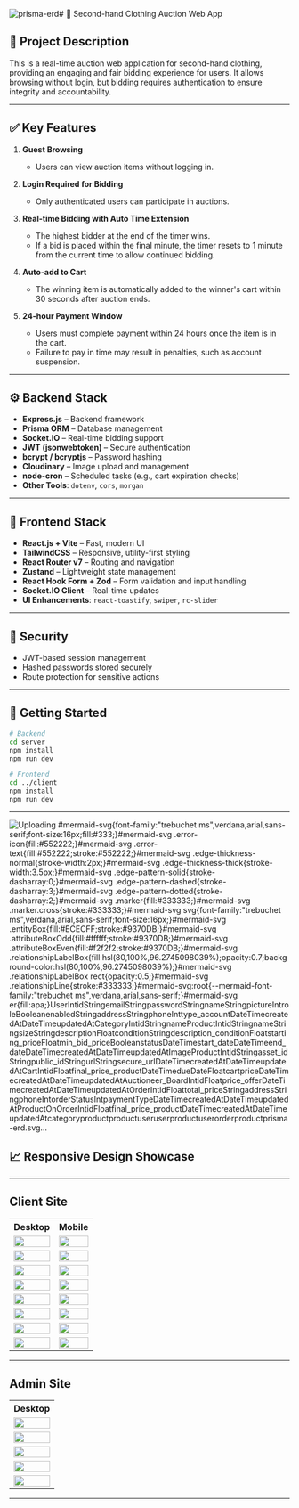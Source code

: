 ![prisma-erd](https://github.com/user-attachments/assets/58a4bb72-3d2a-429a-a22b-c90f7bee7ba6)# 🧥 Second-hand Clothing Auction Web App

## 📌 Project Description

This is a real-time auction web application for second-hand clothing, providing an engaging and fair bidding experience for users. It allows browsing without login, but bidding requires authentication to ensure integrity and accountability.

---

## ✅ Key Features

1. **Guest Browsing**

   * Users can view auction items without logging in.

2. **Login Required for Bidding**

   * Only authenticated users can participate in auctions.

3. **Real-time Bidding with Auto Time Extension**

   * The highest bidder at the end of the timer wins.
   * If a bid is placed within the final minute, the timer resets to 1 minute from the current time to allow continued bidding.

4. **Auto-add to Cart**

   * The winning item is automatically added to the winner's cart within 30 seconds after auction ends.

5. **24-hour Payment Window**

   * Users must complete payment within 24 hours once the item is in the cart.
   * Failure to pay in time may result in penalties, such as account suspension.

---

## ⚙️ Backend Stack

* **Express.js** – Backend framework
* **Prisma ORM** – Database management
* **Socket.IO** – Real-time bidding support
* **JWT (jsonwebtoken)** – Secure authentication
* **bcrypt / bcryptjs** – Password hashing
* **Cloudinary** – Image upload and management
* **node-cron** – Scheduled tasks (e.g., cart expiration checks)
* **Other Tools**: `dotenv`, `cors`, `morgan`

---

## 🎨 Frontend Stack

* **React.js + Vite** – Fast, modern UI
* **TailwindCSS** – Responsive, utility-first styling
* **React Router v7** – Routing and navigation
* **Zustand** – Lightweight state management
* **React Hook Form + Zod** – Form validation and input handling
* **Socket.IO Client** – Real-time updates
* **UI Enhancements**: `react-toastify`, `swiper`, `rc-slider`

---

## 🔐 Security

* JWT-based session management
* Hashed passwords stored securely
* Route protection for sensitive actions

---

## 🧪 Getting Started

```bash
# Backend
cd server
npm install
npm run dev

# Frontend
cd ../client
npm install
npm run dev
```

---

![Uploading <?xml version="1.0" standalone="no"?>
<svg xmlns:xlink="http://www.w3.org/1999/xlink" id="mermaid-svg" width="undefined" xmlns="http://www.w3.org/2000/svg" height="undefined" style="max-width: 1017.0219116210938px;" viewBox="0 0 1017.0219116210938 1028.3999633789062"><style>#mermaid-svg{font-family:"trebuchet ms",verdana,arial,sans-serif;font-size:16px;fill:#333;}#mermaid-svg .error-icon{fill:#552222;}#mermaid-svg .error-text{fill:#552222;stroke:#552222;}#mermaid-svg .edge-thickness-normal{stroke-width:2px;}#mermaid-svg .edge-thickness-thick{stroke-width:3.5px;}#mermaid-svg .edge-pattern-solid{stroke-dasharray:0;}#mermaid-svg .edge-pattern-dashed{stroke-dasharray:3;}#mermaid-svg .edge-pattern-dotted{stroke-dasharray:2;}#mermaid-svg .marker{fill:#333333;}#mermaid-svg .marker.cross{stroke:#333333;}#mermaid-svg svg{font-family:"trebuchet ms",verdana,arial,sans-serif;font-size:16px;}#mermaid-svg .entityBox{fill:#ECECFF;stroke:#9370DB;}#mermaid-svg .attributeBoxOdd{fill:#ffffff;stroke:#9370DB;}#mermaid-svg .attributeBoxEven{fill:#f2f2f2;stroke:#9370DB;}#mermaid-svg .relationshipLabelBox{fill:hsl(80,100%,96.2745098039%);opacity:0.7;background-color:hsl(80,100%,96.2745098039%);}#mermaid-svg .relationshipLabelBox rect{opacity:0.5;}#mermaid-svg .relationshipLine{stroke:#333333;}#mermaid-svg:root{--mermaid-font-family:"trebuchet ms",verdana,arial,sans-serif;}#mermaid-svg er{fill:apa;}</style><g/><defs><marker id="ONLY_ONE_START" refX="0" refY="9" markerWidth="18" markerHeight="18" orient="auto"><path stroke="gray" fill="none" d="M9,0 L9,18 M15,0 L15,18"/></marker></defs><defs><marker id="ONLY_ONE_END" refX="18" refY="9" markerWidth="18" markerHeight="18" orient="auto"><path stroke="gray" fill="none" d="M3,0 L3,18 M9,0 L9,18"/></marker></defs><defs><marker id="ZERO_OR_ONE_START" refX="0" refY="9" markerWidth="30" markerHeight="18" orient="auto"><circle stroke="gray" fill="white" cx="21" cy="9" r="6"/><path stroke="gray" fill="none" d="M9,0 L9,18"/></marker></defs><defs><marker id="ZERO_OR_ONE_END" refX="30" refY="9" markerWidth="30" markerHeight="18" orient="auto"><circle stroke="gray" fill="white" cx="9" cy="9" r="6"/><path stroke="gray" fill="none" d="M21,0 L21,18"/></marker></defs><defs><marker id="ONE_OR_MORE_START" refX="18" refY="18" markerWidth="45" markerHeight="36" orient="auto"><path stroke="gray" fill="none" d="M0,18 Q 18,0 36,18 Q 18,36 0,18 M42,9 L42,27"/></marker></defs><defs><marker id="ONE_OR_MORE_END" refX="27" refY="18" markerWidth="45" markerHeight="36" orient="auto"><path stroke="gray" fill="none" d="M3,9 L3,27 M9,18 Q27,0 45,18 Q27,36 9,18"/></marker></defs><defs><marker id="ZERO_OR_MORE_START" refX="18" refY="18" markerWidth="57" markerHeight="36" orient="auto"><circle stroke="gray" fill="white" cx="48" cy="18" r="6"/><path stroke="gray" fill="none" d="M0,18 Q18,0 36,18 Q18,36 0,18"/></marker></defs><defs><marker id="ZERO_OR_MORE_END" refX="39" refY="18" markerWidth="57" markerHeight="36" orient="auto"><circle stroke="gray" fill="white" cx="9" cy="18" r="6"/><path stroke="gray" fill="none" d="M21,18 Q39,0 57,18 Q39,36 21,18"/></marker></defs><path class="er relationshipLine" d="M657.7179718017578,840.8000106811523L657.7179718017578,849.1333440144857C657.7179718017578,857.466677347819,657.7179718017578,874.1333440144857,657.7179718017578,890.8000106811523C657.7179718017578,907.466677347819,657.7179718017578,924.1333440144857,657.7179718017578,932.466677347819L657.7179718017578,940.8000106811523" stroke="gray" fill="none" marker-end="url(#ONLY_ONE_END)" marker-start="url(#ZERO_OR_MORE_START)"/><path class="er relationshipLine" d="M940.9721221923828,420.2000045776367L940.9721221923828,430.3666712443034C940.9721221923828,440.53333791097003,940.9721221923828,460.8666712443034,907.3246943155924,495.3612897603864C873.6772664388021,529.8559082764694,806.3824106852213,578.5118119753022,772.734982808431,602.8397638247185L739.0875549316406,627.1677156741349" stroke="gray" fill="none" marker-end="url(#ONLY_ONE_END)" marker-start="url(#ZERO_OR_MORE_START)"/><path class="er relationshipLine" d="M707.7179718017578,409.2000045776367L707.7179718017578,421.2000045776367C707.7179718017578,433.2000045776367,707.7179718017578,457.2000045776367,705.683466623741,477.53333791097003C703.6489614457241,497.8666712443034,699.5799510896904,514.5333379109701,697.5454459116736,522.8666712443033L695.5109407336568,531.2000045776367" stroke="gray" fill="none" marker-end="url(#ONLY_ONE_END)" marker-start="url(#ZERO_OR_MORE_START)"/><path class="er relationshipLine" d="M630.5136260986328,369.95070559900256L593.3810170491537,388.49225542877485C556.2484079996744,407.03380525854726,481.9831899007161,444.11690491809196,438.7042592366536,475.2461216021018C395.4253285725911,506.3753382861117,383.1326853434245,531.5506719945868,376.9863637288411,544.1383388488242L370.8400421142578,556.7260057030618" stroke="gray" fill="none" marker-end="url(#ONLY_ONE_END)" marker-start="url(#ZERO_OR_MORE_START)"/><path class="er relationshipLine" d="M307.7179718017578,387.20000076293945L307.7179718017578,402.866668065389C307.7179718017578,418.53333536783856,307.7179718017578,449.8666699727376,307.7179718017578,475.7000039418538C307.7179718017578,501.53333791097003,307.7179718017578,521.8666712443033,307.7179718017578,532.0333379109701L307.7179718017578,542.2000045776367" stroke="gray" fill="none" marker-end="url(#ONLY_ONE_END)" marker-start="url(#ZERO_OR_MORE_START)"/><path class="er relationshipLine" d="M370.9617233276367,362.9797154311498L410.42109807332355,382.6830969555643C449.88047281901044,402.38647847997873,528.7992223103842,441.79324152880776,570.2931022340878,469.8299563865556C611.7869821577915,497.8666712443034,615.8559925138252,514.5333379109701,617.890497691842,522.8666712443033L619.9250028698589,531.2000045776367" stroke="gray" fill="none" marker-end="url(#ONLY_ONE_END)" marker-start="url(#ZERO_OR_MORE_START)"/><path class="er relationshipLine" d="M82.23711013793945,431.2000045776367L82.23711013793945,439.53333791097003C82.23711013793945,447.8666712443034,82.23711013793945,464.53333791097003,109.29690869649251,497.4445746037213C136.35670725504556,530.3558112964726,190.4763043721517,579.5116180153085,217.53610293070474,604.0895213747265L244.5959014892578,628.6674247341444" stroke="gray" fill="none" marker-end="url(#ONLY_ONE_END)" marker-start="url(#ZERO_OR_MORE_START)"/><path class="er relationshipLine" d="M217.77319526672363,114.19523837682834L195.1838477452596,125.42936505971046C172.59450022379556,136.66349174259258,127.41580518086751,159.13174510835685,104.82645765940349,178.69920512457233C82.23711013793945,198.26666514078775,82.23711013793945,214.93333180745444,82.23711013793945,223.26666514078775L82.23711013793945,231.5999984741211" stroke="gray" fill="none" marker-end="url(#ONLY_ONE_END)" marker-start="url(#ZERO_OR_MORE_START)"/><path class="er relationshipLine" d="M372.18188667297363,114.19523837682834L394.7712341944377,125.42936505971046C417.3605817159017,136.66349174259258,462.53927675882977,159.13174510835685,485.12862428029376,195.33253896653196C507.7179718017578,231.53333282470703,507.7179718017578,281.46666717529297,507.7179718017578,331.4000015258789C507.7179718017578,381.33333587646484,507.7179718017578,431.2666702270508,519.156374613444,471.85057027394754C530.5947774251302,512.4344703208443,553.4715830485026,543.6689360640519,564.9099858601888,559.2861689356556L576.348388671875,574.9034018072595" stroke="gray" fill="none" marker-end="url(#ONLY_ONE_END)" marker-start="url(#ZERO_OR_MORE_START)"/><g id="User" transform="translate(244.5959014892578,542.2000045776367 )"><rect class="er entityBox" fill="honeydew" fill-opacity="100%" stroke="gray" x="0" y="0" width="126.244140625" height="287.6000003814697"/><text class="er entityLabel" id="entity-User" x="0" y="0" dominant-baseline="middle" text-anchor="middle" style="font-family: &quot;trebuchet ms&quot;, verdana, arial, sans-serif;; font-size: 12px" transform="translate(63.1220703125,11.800000190734863)">User</text><rect class="er attributeBoxOdd" fill="honeydew" fill-opacity="100%" stroke="gray" x="0" y="23.600000381469727" width="53.69560623168945" height="22"/><text class="er entityLabel" id="entity-User-attr-1-type" x="0" y="0" dominant-baseline="middle" text-anchor="left" style="font-family: &quot;trebuchet ms&quot;, verdana, arial, sans-serif;; font-size: 10.2px" transform="translate(5,34.60000038146973)">Int</text><rect class="er attributeBoxOdd" fill="honeydew" fill-opacity="100%" stroke="gray" x="053.69560623168945" y="23.600000381469727" width="72.54853439331055" height="22"/><text class="er entityLabel" id="entity-User-attr-1-name" x="0" y="0" dominant-baseline="middle" text-anchor="left" style="font-family: &quot;trebuchet ms&quot;, verdana, arial, sans-serif;; font-size: 10.2px" transform="translate(58.69560623168945,34.60000038146973)">id</text><rect class="er attributeBoxEven" fill="honeydew" fill-opacity="100%" stroke="gray" x="0" y="45.60000038146973" width="53.69560623168945" height="22"/><text class="er entityLabel" id="entity-User-attr-2-type" x="0" y="0" dominant-baseline="middle" text-anchor="left" style="font-family: &quot;trebuchet ms&quot;, verdana, arial, sans-serif;; font-size: 10.2px" transform="translate(5,56.60000038146973)">String</text><rect class="er attributeBoxEven" fill="honeydew" fill-opacity="100%" stroke="gray" x="053.69560623168945" y="45.60000038146973" width="72.54853439331055" height="22"/><text class="er entityLabel" id="entity-User-attr-2-name" x="0" y="0" dominant-baseline="middle" text-anchor="left" style="font-family: &quot;trebuchet ms&quot;, verdana, arial, sans-serif;; font-size: 10.2px" transform="translate(58.69560623168945,56.60000038146973)">email</text><rect class="er attributeBoxOdd" fill="honeydew" fill-opacity="100%" stroke="gray" x="0" y="67.60000038146973" width="53.69560623168945" height="22"/><text class="er entityLabel" id="entity-User-attr-3-type" x="0" y="0" dominant-baseline="middle" text-anchor="left" style="font-family: &quot;trebuchet ms&quot;, verdana, arial, sans-serif;; font-size: 10.2px" transform="translate(5,78.60000038146973)">String</text><rect class="er attributeBoxOdd" fill="honeydew" fill-opacity="100%" stroke="gray" x="053.69560623168945" y="67.60000038146973" width="72.54853439331055" height="22"/><text class="er entityLabel" id="entity-User-attr-3-name" x="0" y="0" dominant-baseline="middle" text-anchor="left" style="font-family: &quot;trebuchet ms&quot;, verdana, arial, sans-serif;; font-size: 10.2px" transform="translate(58.69560623168945,78.60000038146973)">password</text><rect class="er attributeBoxEven" fill="honeydew" fill-opacity="100%" stroke="gray" x="0" y="89.60000038146973" width="53.69560623168945" height="22"/><text class="er entityLabel" id="entity-User-attr-4-type" x="0" y="0" dominant-baseline="middle" text-anchor="left" style="font-family: &quot;trebuchet ms&quot;, verdana, arial, sans-serif;; font-size: 10.2px" transform="translate(5,100.60000038146973)">String</text><rect class="er attributeBoxEven" fill="honeydew" fill-opacity="100%" stroke="gray" x="053.69560623168945" y="89.60000038146973" width="72.54853439331055" height="22"/><text class="er entityLabel" id="entity-User-attr-4-name" x="0" y="0" dominant-baseline="middle" text-anchor="left" style="font-family: &quot;trebuchet ms&quot;, verdana, arial, sans-serif;; font-size: 10.2px" transform="translate(58.69560623168945,100.60000038146973)">name</text><rect class="er attributeBoxOdd" fill="honeydew" fill-opacity="100%" stroke="gray" x="0" y="111.60000038146973" width="53.69560623168945" height="22"/><text class="er entityLabel" id="entity-User-attr-5-type" x="0" y="0" dominant-baseline="middle" text-anchor="left" style="font-family: &quot;trebuchet ms&quot;, verdana, arial, sans-serif;; font-size: 10.2px" transform="translate(5,122.60000038146973)">String</text><rect class="er attributeBoxOdd" fill="honeydew" fill-opacity="100%" stroke="gray" x="053.69560623168945" y="111.60000038146973" width="72.54853439331055" height="22"/><text class="er entityLabel" id="entity-User-attr-5-name" x="0" y="0" dominant-baseline="middle" text-anchor="left" style="font-family: &quot;trebuchet ms&quot;, verdana, arial, sans-serif;; font-size: 10.2px" transform="translate(58.69560623168945,122.60000038146973)">picture</text><rect class="er attributeBoxEven" fill="honeydew" fill-opacity="100%" stroke="gray" x="0" y="133.60000038146973" width="53.69560623168945" height="22"/><text class="er entityLabel" id="entity-User-attr-6-type" x="0" y="0" dominant-baseline="middle" text-anchor="left" style="font-family: &quot;trebuchet ms&quot;, verdana, arial, sans-serif;; font-size: 10.2px" transform="translate(5,144.60000038146973)">Int</text><rect class="er attributeBoxEven" fill="honeydew" fill-opacity="100%" stroke="gray" x="053.69560623168945" y="133.60000038146973" width="72.54853439331055" height="22"/><text class="er entityLabel" id="entity-User-attr-6-name" x="0" y="0" dominant-baseline="middle" text-anchor="left" style="font-family: &quot;trebuchet ms&quot;, verdana, arial, sans-serif;; font-size: 10.2px" transform="translate(58.69560623168945,144.60000038146973)">role</text><rect class="er attributeBoxOdd" fill="honeydew" fill-opacity="100%" stroke="gray" x="0" y="155.60000038146973" width="53.69560623168945" height="22"/><text class="er entityLabel" id="entity-User-attr-7-type" x="0" y="0" dominant-baseline="middle" text-anchor="left" style="font-family: &quot;trebuchet ms&quot;, verdana, arial, sans-serif;; font-size: 10.2px" transform="translate(5,166.60000038146973)">Boolean</text><rect class="er attributeBoxOdd" fill="honeydew" fill-opacity="100%" stroke="gray" x="053.69560623168945" y="155.60000038146973" width="72.54853439331055" height="22"/><text class="er entityLabel" id="entity-User-attr-7-name" x="0" y="0" dominant-baseline="middle" text-anchor="left" style="font-family: &quot;trebuchet ms&quot;, verdana, arial, sans-serif;; font-size: 10.2px" transform="translate(58.69560623168945,166.60000038146973)">enabled</text><rect class="er attributeBoxEven" fill="honeydew" fill-opacity="100%" stroke="gray" x="0" y="177.60000038146973" width="53.69560623168945" height="22"/><text class="er entityLabel" id="entity-User-attr-8-type" x="0" y="0" dominant-baseline="middle" text-anchor="left" style="font-family: &quot;trebuchet ms&quot;, verdana, arial, sans-serif;; font-size: 10.2px" transform="translate(5,188.60000038146973)">String</text><rect class="er attributeBoxEven" fill="honeydew" fill-opacity="100%" stroke="gray" x="053.69560623168945" y="177.60000038146973" width="72.54853439331055" height="22"/><text class="er entityLabel" id="entity-User-attr-8-name" x="0" y="0" dominant-baseline="middle" text-anchor="left" style="font-family: &quot;trebuchet ms&quot;, verdana, arial, sans-serif;; font-size: 10.2px" transform="translate(58.69560623168945,188.60000038146973)">address</text><rect class="er attributeBoxOdd" fill="honeydew" fill-opacity="100%" stroke="gray" x="0" y="199.60000038146973" width="53.69560623168945" height="22"/><text class="er entityLabel" id="entity-User-attr-9-type" x="0" y="0" dominant-baseline="middle" text-anchor="left" style="font-family: &quot;trebuchet ms&quot;, verdana, arial, sans-serif;; font-size: 10.2px" transform="translate(5,210.60000038146973)">String</text><rect class="er attributeBoxOdd" fill="honeydew" fill-opacity="100%" stroke="gray" x="053.69560623168945" y="199.60000038146973" width="72.54853439331055" height="22"/><text class="er entityLabel" id="entity-User-attr-9-name" x="0" y="0" dominant-baseline="middle" text-anchor="left" style="font-family: &quot;trebuchet ms&quot;, verdana, arial, sans-serif;; font-size: 10.2px" transform="translate(58.69560623168945,210.60000038146973)">phone</text><rect class="er attributeBoxEven" fill="honeydew" fill-opacity="100%" stroke="gray" x="0" y="221.60000038146973" width="53.69560623168945" height="22"/><text class="er entityLabel" id="entity-User-attr-10-type" x="0" y="0" dominant-baseline="middle" text-anchor="left" style="font-family: &quot;trebuchet ms&quot;, verdana, arial, sans-serif;; font-size: 10.2px" transform="translate(5,232.60000038146973)">Int</text><rect class="er attributeBoxEven" fill="honeydew" fill-opacity="100%" stroke="gray" x="053.69560623168945" y="221.60000038146973" width="72.54853439331055" height="22"/><text class="er entityLabel" id="entity-User-attr-10-name" x="0" y="0" dominant-baseline="middle" text-anchor="left" style="font-family: &quot;trebuchet ms&quot;, verdana, arial, sans-serif;; font-size: 10.2px" transform="translate(58.69560623168945,232.60000038146973)">type_account</text><rect class="er attributeBoxOdd" fill="honeydew" fill-opacity="100%" stroke="gray" x="0" y="243.60000038146973" width="53.69560623168945" height="22"/><text class="er entityLabel" id="entity-User-attr-11-type" x="0" y="0" dominant-baseline="middle" text-anchor="left" style="font-family: &quot;trebuchet ms&quot;, verdana, arial, sans-serif;; font-size: 10.2px" transform="translate(5,254.60000038146973)">DateTime</text><rect class="er attributeBoxOdd" fill="honeydew" fill-opacity="100%" stroke="gray" x="053.69560623168945" y="243.60000038146973" width="72.54853439331055" height="22"/><text class="er entityLabel" id="entity-User-attr-11-name" x="0" y="0" dominant-baseline="middle" text-anchor="left" style="font-family: &quot;trebuchet ms&quot;, verdana, arial, sans-serif;; font-size: 10.2px" transform="translate(58.69560623168945,254.60000038146973)">createdAt</text><rect class="er attributeBoxEven" fill="honeydew" fill-opacity="100%" stroke="gray" x="0" y="265.6000003814697" width="53.69560623168945" height="22"/><text class="er entityLabel" id="entity-User-attr-12-type" x="0" y="0" dominant-baseline="middle" text-anchor="left" style="font-family: &quot;trebuchet ms&quot;, verdana, arial, sans-serif;; font-size: 10.2px" transform="translate(5,276.6000003814697)">DateTime</text><rect class="er attributeBoxEven" fill="honeydew" fill-opacity="100%" stroke="gray" x="053.69560623168945" y="265.6000003814697" width="72.54853439331055" height="22"/><text class="er entityLabel" id="entity-User-attr-12-name" x="0" y="0" dominant-baseline="middle" text-anchor="left" style="font-family: &quot;trebuchet ms&quot;, verdana, arial, sans-serif;; font-size: 10.2px" transform="translate(58.69560623168945,276.6000003814697)">updatedAt</text></g><g id="Category" transform="translate(607.7179718017578,940.8000106811523 )"><rect class="er entityBox" fill="honeydew" fill-opacity="100%" stroke="gray" x="0" y="0" width="100" height="67.60000038146973"/><text class="er entityLabel" id="entity-Category" x="0" y="0" dominant-baseline="middle" text-anchor="middle" style="font-family: &quot;trebuchet ms&quot;, verdana, arial, sans-serif;; font-size: 12px" transform="translate(50,11.800000190734863)">Category</text><rect class="er attributeBoxOdd" fill="honeydew" fill-opacity="100%" stroke="gray" x="0" y="23.600000381469727" width="50.99858379364014" height="22"/><text class="er entityLabel" id="entity-Category-attr-1-type" x="0" y="0" dominant-baseline="middle" text-anchor="left" style="font-family: &quot;trebuchet ms&quot;, verdana, arial, sans-serif;; font-size: 10.2px" transform="translate(5,34.60000038146973)">Int</text><rect class="er attributeBoxOdd" fill="honeydew" fill-opacity="100%" stroke="gray" x="050.99858379364014" y="23.600000381469727" width="49.00141620635986" height="22"/><text class="er entityLabel" id="entity-Category-attr-1-name" x="0" y="0" dominant-baseline="middle" text-anchor="left" style="font-family: &quot;trebuchet ms&quot;, verdana, arial, sans-serif;; font-size: 10.2px" transform="translate(55.99858379364014,34.60000038146973)">id</text><rect class="er attributeBoxEven" fill="honeydew" fill-opacity="100%" stroke="gray" x="0" y="45.60000038146973" width="50.99858379364014" height="22"/><text class="er entityLabel" id="entity-Category-attr-2-type" x="0" y="0" dominant-baseline="middle" text-anchor="left" style="font-family: &quot;trebuchet ms&quot;, verdana, arial, sans-serif;; font-size: 10.2px" transform="translate(5,56.60000038146973)">String</text><rect class="er attributeBoxEven" fill="honeydew" fill-opacity="100%" stroke="gray" x="050.99858379364014" y="45.60000038146973" width="49.00141620635986" height="22"/><text class="er entityLabel" id="entity-Category-attr-2-name" x="0" y="0" dominant-baseline="middle" text-anchor="left" style="font-family: &quot;trebuchet ms&quot;, verdana, arial, sans-serif;; font-size: 10.2px" transform="translate(55.99858379364014,56.60000038146973)">name</text></g><g id="Product" transform="translate(576.348388671875,531.2000045776367 )"><rect class="er entityBox" fill="honeydew" fill-opacity="100%" stroke="gray" x="0" y="0" width="162.73916244506836" height="309.6000003814697"/><text class="er entityLabel" id="entity-Product" x="0" y="0" dominant-baseline="middle" text-anchor="middle" style="font-family: &quot;trebuchet ms&quot;, verdana, arial, sans-serif;; font-size: 12px" transform="translate(81.36958122253418,11.800000190734863)">Product</text><rect class="er attributeBoxOdd" fill="honeydew" fill-opacity="100%" stroke="gray" x="0" y="23.600000381469727" width="53.69560623168945" height="22"/><text class="er entityLabel" id="entity-Product-attr-1-type" x="0" y="0" dominant-baseline="middle" text-anchor="left" style="font-family: &quot;trebuchet ms&quot;, verdana, arial, sans-serif;; font-size: 10.2px" transform="translate(5,34.60000038146973)">Int</text><rect class="er attributeBoxOdd" fill="honeydew" fill-opacity="100%" stroke="gray" x="053.69560623168945" y="23.600000381469727" width="109.0435562133789" height="22"/><text class="er entityLabel" id="entity-Product-attr-1-name" x="0" y="0" dominant-baseline="middle" text-anchor="left" style="font-family: &quot;trebuchet ms&quot;, verdana, arial, sans-serif;; font-size: 10.2px" transform="translate(58.69560623168945,34.60000038146973)">id</text><rect class="er attributeBoxEven" fill="honeydew" fill-opacity="100%" stroke="gray" x="0" y="45.60000038146973" width="53.69560623168945" height="22"/><text class="er entityLabel" id="entity-Product-attr-2-type" x="0" y="0" dominant-baseline="middle" text-anchor="left" style="font-family: &quot;trebuchet ms&quot;, verdana, arial, sans-serif;; font-size: 10.2px" transform="translate(5,56.60000038146973)">String</text><rect class="er attributeBoxEven" fill="honeydew" fill-opacity="100%" stroke="gray" x="053.69560623168945" y="45.60000038146973" width="109.0435562133789" height="22"/><text class="er entityLabel" id="entity-Product-attr-2-name" x="0" y="0" dominant-baseline="middle" text-anchor="left" style="font-family: &quot;trebuchet ms&quot;, verdana, arial, sans-serif;; font-size: 10.2px" transform="translate(58.69560623168945,56.60000038146973)">name</text><rect class="er attributeBoxOdd" fill="honeydew" fill-opacity="100%" stroke="gray" x="0" y="67.60000038146973" width="53.69560623168945" height="22"/><text class="er entityLabel" id="entity-Product-attr-3-type" x="0" y="0" dominant-baseline="middle" text-anchor="left" style="font-family: &quot;trebuchet ms&quot;, verdana, arial, sans-serif;; font-size: 10.2px" transform="translate(5,78.60000038146973)">String</text><rect class="er attributeBoxOdd" fill="honeydew" fill-opacity="100%" stroke="gray" x="053.69560623168945" y="67.60000038146973" width="109.0435562133789" height="22"/><text class="er entityLabel" id="entity-Product-attr-3-name" x="0" y="0" dominant-baseline="middle" text-anchor="left" style="font-family: &quot;trebuchet ms&quot;, verdana, arial, sans-serif;; font-size: 10.2px" transform="translate(58.69560623168945,78.60000038146973)">size</text><rect class="er attributeBoxEven" fill="honeydew" fill-opacity="100%" stroke="gray" x="0" y="89.60000038146973" width="53.69560623168945" height="22"/><text class="er entityLabel" id="entity-Product-attr-4-type" x="0" y="0" dominant-baseline="middle" text-anchor="left" style="font-family: &quot;trebuchet ms&quot;, verdana, arial, sans-serif;; font-size: 10.2px" transform="translate(5,100.60000038146973)">String</text><rect class="er attributeBoxEven" fill="honeydew" fill-opacity="100%" stroke="gray" x="053.69560623168945" y="89.60000038146973" width="109.0435562133789" height="22"/><text class="er entityLabel" id="entity-Product-attr-4-name" x="0" y="0" dominant-baseline="middle" text-anchor="left" style="font-family: &quot;trebuchet ms&quot;, verdana, arial, sans-serif;; font-size: 10.2px" transform="translate(58.69560623168945,100.60000038146973)">description</text><rect class="er attributeBoxOdd" fill="honeydew" fill-opacity="100%" stroke="gray" x="0" y="111.60000038146973" width="53.69560623168945" height="22"/><text class="er entityLabel" id="entity-Product-attr-5-type" x="0" y="0" dominant-baseline="middle" text-anchor="left" style="font-family: &quot;trebuchet ms&quot;, verdana, arial, sans-serif;; font-size: 10.2px" transform="translate(5,122.60000038146973)">Float</text><rect class="er attributeBoxOdd" fill="honeydew" fill-opacity="100%" stroke="gray" x="053.69560623168945" y="111.60000038146973" width="109.0435562133789" height="22"/><text class="er entityLabel" id="entity-Product-attr-5-name" x="0" y="0" dominant-baseline="middle" text-anchor="left" style="font-family: &quot;trebuchet ms&quot;, verdana, arial, sans-serif;; font-size: 10.2px" transform="translate(58.69560623168945,122.60000038146973)">condition</text><rect class="er attributeBoxEven" fill="honeydew" fill-opacity="100%" stroke="gray" x="0" y="133.60000038146973" width="53.69560623168945" height="22"/><text class="er entityLabel" id="entity-Product-attr-6-type" x="0" y="0" dominant-baseline="middle" text-anchor="left" style="font-family: &quot;trebuchet ms&quot;, verdana, arial, sans-serif;; font-size: 10.2px" transform="translate(5,144.60000038146973)">String</text><rect class="er attributeBoxEven" fill="honeydew" fill-opacity="100%" stroke="gray" x="053.69560623168945" y="133.60000038146973" width="109.0435562133789" height="22"/><text class="er entityLabel" id="entity-Product-attr-6-name" x="0" y="0" dominant-baseline="middle" text-anchor="left" style="font-family: &quot;trebuchet ms&quot;, verdana, arial, sans-serif;; font-size: 10.2px" transform="translate(58.69560623168945,144.60000038146973)">description_condition</text><rect class="er attributeBoxOdd" fill="honeydew" fill-opacity="100%" stroke="gray" x="0" y="155.60000038146973" width="53.69560623168945" height="22"/><text class="er entityLabel" id="entity-Product-attr-7-type" x="0" y="0" dominant-baseline="middle" text-anchor="left" style="font-family: &quot;trebuchet ms&quot;, verdana, arial, sans-serif;; font-size: 10.2px" transform="translate(5,166.60000038146973)">Float</text><rect class="er attributeBoxOdd" fill="honeydew" fill-opacity="100%" stroke="gray" x="053.69560623168945" y="155.60000038146973" width="109.0435562133789" height="22"/><text class="er entityLabel" id="entity-Product-attr-7-name" x="0" y="0" dominant-baseline="middle" text-anchor="left" style="font-family: &quot;trebuchet ms&quot;, verdana, arial, sans-serif;; font-size: 10.2px" transform="translate(58.69560623168945,166.60000038146973)">starting_price</text><rect class="er attributeBoxEven" fill="honeydew" fill-opacity="100%" stroke="gray" x="0" y="177.60000038146973" width="53.69560623168945" height="22"/><text class="er entityLabel" id="entity-Product-attr-8-type" x="0" y="0" dominant-baseline="middle" text-anchor="left" style="font-family: &quot;trebuchet ms&quot;, verdana, arial, sans-serif;; font-size: 10.2px" transform="translate(5,188.60000038146973)">Float</text><rect class="er attributeBoxEven" fill="honeydew" fill-opacity="100%" stroke="gray" x="053.69560623168945" y="177.60000038146973" width="109.0435562133789" height="22"/><text class="er entityLabel" id="entity-Product-attr-8-name" x="0" y="0" dominant-baseline="middle" text-anchor="left" style="font-family: &quot;trebuchet ms&quot;, verdana, arial, sans-serif;; font-size: 10.2px" transform="translate(58.69560623168945,188.60000038146973)">min_bid_price</text><rect class="er attributeBoxOdd" fill="honeydew" fill-opacity="100%" stroke="gray" x="0" y="199.60000038146973" width="53.69560623168945" height="22"/><text class="er entityLabel" id="entity-Product-attr-9-type" x="0" y="0" dominant-baseline="middle" text-anchor="left" style="font-family: &quot;trebuchet ms&quot;, verdana, arial, sans-serif;; font-size: 10.2px" transform="translate(5,210.60000038146973)">Boolean</text><rect class="er attributeBoxOdd" fill="honeydew" fill-opacity="100%" stroke="gray" x="053.69560623168945" y="199.60000038146973" width="109.0435562133789" height="22"/><text class="er entityLabel" id="entity-Product-attr-9-name" x="0" y="0" dominant-baseline="middle" text-anchor="left" style="font-family: &quot;trebuchet ms&quot;, verdana, arial, sans-serif;; font-size: 10.2px" transform="translate(58.69560623168945,210.60000038146973)">status</text><rect class="er attributeBoxEven" fill="honeydew" fill-opacity="100%" stroke="gray" x="0" y="221.60000038146973" width="53.69560623168945" height="22"/><text class="er entityLabel" id="entity-Product-attr-10-type" x="0" y="0" dominant-baseline="middle" text-anchor="left" style="font-family: &quot;trebuchet ms&quot;, verdana, arial, sans-serif;; font-size: 10.2px" transform="translate(5,232.60000038146973)">DateTime</text><rect class="er attributeBoxEven" fill="honeydew" fill-opacity="100%" stroke="gray" x="053.69560623168945" y="221.60000038146973" width="109.0435562133789" height="22"/><text class="er entityLabel" id="entity-Product-attr-10-name" x="0" y="0" dominant-baseline="middle" text-anchor="left" style="font-family: &quot;trebuchet ms&quot;, verdana, arial, sans-serif;; font-size: 10.2px" transform="translate(58.69560623168945,232.60000038146973)">start_date</text><rect class="er attributeBoxOdd" fill="honeydew" fill-opacity="100%" stroke="gray" x="0" y="243.60000038146973" width="53.69560623168945" height="22"/><text class="er entityLabel" id="entity-Product-attr-11-type" x="0" y="0" dominant-baseline="middle" text-anchor="left" style="font-family: &quot;trebuchet ms&quot;, verdana, arial, sans-serif;; font-size: 10.2px" transform="translate(5,254.60000038146973)">DateTime</text><rect class="er attributeBoxOdd" fill="honeydew" fill-opacity="100%" stroke="gray" x="053.69560623168945" y="243.60000038146973" width="109.0435562133789" height="22"/><text class="er entityLabel" id="entity-Product-attr-11-name" x="0" y="0" dominant-baseline="middle" text-anchor="left" style="font-family: &quot;trebuchet ms&quot;, verdana, arial, sans-serif;; font-size: 10.2px" transform="translate(58.69560623168945,254.60000038146973)">end_date</text><rect class="er attributeBoxEven" fill="honeydew" fill-opacity="100%" stroke="gray" x="0" y="265.6000003814697" width="53.69560623168945" height="22"/><text class="er entityLabel" id="entity-Product-attr-12-type" x="0" y="0" dominant-baseline="middle" text-anchor="left" style="font-family: &quot;trebuchet ms&quot;, verdana, arial, sans-serif;; font-size: 10.2px" transform="translate(5,276.6000003814697)">DateTime</text><rect class="er attributeBoxEven" fill="honeydew" fill-opacity="100%" stroke="gray" x="053.69560623168945" y="265.6000003814697" width="109.0435562133789" height="22"/><text class="er entityLabel" id="entity-Product-attr-12-name" x="0" y="0" dominant-baseline="middle" text-anchor="left" style="font-family: &quot;trebuchet ms&quot;, verdana, arial, sans-serif;; font-size: 10.2px" transform="translate(58.69560623168945,276.6000003814697)">createdAt</text><rect class="er attributeBoxOdd" fill="honeydew" fill-opacity="100%" stroke="gray" x="0" y="287.6000003814697" width="53.69560623168945" height="22"/><text class="er entityLabel" id="entity-Product-attr-13-type" x="0" y="0" dominant-baseline="middle" text-anchor="left" style="font-family: &quot;trebuchet ms&quot;, verdana, arial, sans-serif;; font-size: 10.2px" transform="translate(5,298.6000003814697)">DateTime</text><rect class="er attributeBoxOdd" fill="honeydew" fill-opacity="100%" stroke="gray" x="053.69560623168945" y="287.6000003814697" width="109.0435562133789" height="22"/><text class="er entityLabel" id="entity-Product-attr-13-name" x="0" y="0" dominant-baseline="middle" text-anchor="left" style="font-family: &quot;trebuchet ms&quot;, verdana, arial, sans-serif;; font-size: 10.2px" transform="translate(58.69560623168945,298.6000003814697)">updatedAt</text></g><g id="ImageProduct" transform="translate(884.9223175048828,242.5999984741211 )"><rect class="er entityBox" fill="honeydew" fill-opacity="100%" stroke="gray" x="0" y="0" width="112.099609375" height="177.60000038146973"/><text class="er entityLabel" id="entity-ImageProduct" x="0" y="0" dominant-baseline="middle" text-anchor="middle" style="font-family: &quot;trebuchet ms&quot;, verdana, arial, sans-serif;; font-size: 12px" transform="translate(56.0498046875,11.800000190734863)">ImageProduct</text><rect class="er attributeBoxOdd" fill="honeydew" fill-opacity="100%" stroke="gray" x="0" y="23.600000381469727" width="53.69560623168945" height="22"/><text class="er entityLabel" id="entity-ImageProduct-attr-1-type" x="0" y="0" dominant-baseline="middle" text-anchor="left" style="font-family: &quot;trebuchet ms&quot;, verdana, arial, sans-serif;; font-size: 10.2px" transform="translate(5,34.60000038146973)">Int</text><rect class="er attributeBoxOdd" fill="honeydew" fill-opacity="100%" stroke="gray" x="053.69560623168945" y="23.600000381469727" width="58.40400314331055" height="22"/><text class="er entityLabel" id="entity-ImageProduct-attr-1-name" x="0" y="0" dominant-baseline="middle" text-anchor="left" style="font-family: &quot;trebuchet ms&quot;, verdana, arial, sans-serif;; font-size: 10.2px" transform="translate(58.69560623168945,34.60000038146973)">id</text><rect class="er attributeBoxEven" fill="honeydew" fill-opacity="100%" stroke="gray" x="0" y="45.60000038146973" width="53.69560623168945" height="22"/><text class="er entityLabel" id="entity-ImageProduct-attr-2-type" x="0" y="0" dominant-baseline="middle" text-anchor="left" style="font-family: &quot;trebuchet ms&quot;, verdana, arial, sans-serif;; font-size: 10.2px" transform="translate(5,56.60000038146973)">String</text><rect class="er attributeBoxEven" fill="honeydew" fill-opacity="100%" stroke="gray" x="053.69560623168945" y="45.60000038146973" width="58.40400314331055" height="22"/><text class="er entityLabel" id="entity-ImageProduct-attr-2-name" x="0" y="0" dominant-baseline="middle" text-anchor="left" style="font-family: &quot;trebuchet ms&quot;, verdana, arial, sans-serif;; font-size: 10.2px" transform="translate(58.69560623168945,56.60000038146973)">asset_id</text><rect class="er attributeBoxOdd" fill="honeydew" fill-opacity="100%" stroke="gray" x="0" y="67.60000038146973" width="53.69560623168945" height="22"/><text class="er entityLabel" id="entity-ImageProduct-attr-3-type" x="0" y="0" dominant-baseline="middle" text-anchor="left" style="font-family: &quot;trebuchet ms&quot;, verdana, arial, sans-serif;; font-size: 10.2px" transform="translate(5,78.60000038146973)">String</text><rect class="er attributeBoxOdd" fill="honeydew" fill-opacity="100%" stroke="gray" x="053.69560623168945" y="67.60000038146973" width="58.40400314331055" height="22"/><text class="er entityLabel" id="entity-ImageProduct-attr-3-name" x="0" y="0" dominant-baseline="middle" text-anchor="left" style="font-family: &quot;trebuchet ms&quot;, verdana, arial, sans-serif;; font-size: 10.2px" transform="translate(58.69560623168945,78.60000038146973)">public_id</text><rect class="er attributeBoxEven" fill="honeydew" fill-opacity="100%" stroke="gray" x="0" y="89.60000038146973" width="53.69560623168945" height="22"/><text class="er entityLabel" id="entity-ImageProduct-attr-4-type" x="0" y="0" dominant-baseline="middle" text-anchor="left" style="font-family: &quot;trebuchet ms&quot;, verdana, arial, sans-serif;; font-size: 10.2px" transform="translate(5,100.60000038146973)">String</text><rect class="er attributeBoxEven" fill="honeydew" fill-opacity="100%" stroke="gray" x="053.69560623168945" y="89.60000038146973" width="58.40400314331055" height="22"/><text class="er entityLabel" id="entity-ImageProduct-attr-4-name" x="0" y="0" dominant-baseline="middle" text-anchor="left" style="font-family: &quot;trebuchet ms&quot;, verdana, arial, sans-serif;; font-size: 10.2px" transform="translate(58.69560623168945,100.60000038146973)">url</text><rect class="er attributeBoxOdd" fill="honeydew" fill-opacity="100%" stroke="gray" x="0" y="111.60000038146973" width="53.69560623168945" height="22"/><text class="er entityLabel" id="entity-ImageProduct-attr-5-type" x="0" y="0" dominant-baseline="middle" text-anchor="left" style="font-family: &quot;trebuchet ms&quot;, verdana, arial, sans-serif;; font-size: 10.2px" transform="translate(5,122.60000038146973)">String</text><rect class="er attributeBoxOdd" fill="honeydew" fill-opacity="100%" stroke="gray" x="053.69560623168945" y="111.60000038146973" width="58.40400314331055" height="22"/><text class="er entityLabel" id="entity-ImageProduct-attr-5-name" x="0" y="0" dominant-baseline="middle" text-anchor="left" style="font-family: &quot;trebuchet ms&quot;, verdana, arial, sans-serif;; font-size: 10.2px" transform="translate(58.69560623168945,122.60000038146973)">secure_url</text><rect class="er attributeBoxEven" fill="honeydew" fill-opacity="100%" stroke="gray" x="0" y="133.60000038146973" width="53.69560623168945" height="22"/><text class="er entityLabel" id="entity-ImageProduct-attr-6-type" x="0" y="0" dominant-baseline="middle" text-anchor="left" style="font-family: &quot;trebuchet ms&quot;, verdana, arial, sans-serif;; font-size: 10.2px" transform="translate(5,144.60000038146973)">DateTime</text><rect class="er attributeBoxEven" fill="honeydew" fill-opacity="100%" stroke="gray" x="053.69560623168945" y="133.60000038146973" width="58.40400314331055" height="22"/><text class="er entityLabel" id="entity-ImageProduct-attr-6-name" x="0" y="0" dominant-baseline="middle" text-anchor="left" style="font-family: &quot;trebuchet ms&quot;, verdana, arial, sans-serif;; font-size: 10.2px" transform="translate(58.69560623168945,144.60000038146973)">createdAt</text><rect class="er attributeBoxOdd" fill="honeydew" fill-opacity="100%" stroke="gray" x="0" y="155.60000038146973" width="53.69560623168945" height="22"/><text class="er entityLabel" id="entity-ImageProduct-attr-7-type" x="0" y="0" dominant-baseline="middle" text-anchor="left" style="font-family: &quot;trebuchet ms&quot;, verdana, arial, sans-serif;; font-size: 10.2px" transform="translate(5,166.60000038146973)">DateTime</text><rect class="er attributeBoxOdd" fill="honeydew" fill-opacity="100%" stroke="gray" x="053.69560623168945" y="155.60000038146973" width="58.40400314331055" height="22"/><text class="er entityLabel" id="entity-ImageProduct-attr-7-name" x="0" y="0" dominant-baseline="middle" text-anchor="left" style="font-family: &quot;trebuchet ms&quot;, verdana, arial, sans-serif;; font-size: 10.2px" transform="translate(58.69560623168945,166.60000038146973)">updatedAt</text></g><g id="Cart" transform="translate(630.5136260986328,253.5999984741211 )"><rect class="er entityBox" fill="honeydew" fill-opacity="100%" stroke="gray" x="0" y="0" width="154.40869522094727" height="155.60000038146973"/><text class="er entityLabel" id="entity-Cart" x="0" y="0" dominant-baseline="middle" text-anchor="middle" style="font-family: &quot;trebuchet ms&quot;, verdana, arial, sans-serif;; font-size: 12px" transform="translate(77.20434761047363,11.800000190734863)">Cart</text><rect class="er attributeBoxOdd" fill="honeydew" fill-opacity="100%" stroke="gray" x="0" y="23.600000381469727" width="53.69560623168945" height="22"/><text class="er entityLabel" id="entity-Cart-attr-1-type" x="0" y="0" dominant-baseline="middle" text-anchor="left" style="font-family: &quot;trebuchet ms&quot;, verdana, arial, sans-serif;; font-size: 10.2px" transform="translate(5,34.60000038146973)">Int</text><rect class="er attributeBoxOdd" fill="honeydew" fill-opacity="100%" stroke="gray" x="053.69560623168945" y="23.600000381469727" width="100.71308898925781" height="22"/><text class="er entityLabel" id="entity-Cart-attr-1-name" x="0" y="0" dominant-baseline="middle" text-anchor="left" style="font-family: &quot;trebuchet ms&quot;, verdana, arial, sans-serif;; font-size: 10.2px" transform="translate(58.69560623168945,34.60000038146973)">id</text><rect class="er attributeBoxEven" fill="honeydew" fill-opacity="100%" stroke="gray" x="0" y="45.60000038146973" width="53.69560623168945" height="22"/><text class="er entityLabel" id="entity-Cart-attr-2-type" x="0" y="0" dominant-baseline="middle" text-anchor="left" style="font-family: &quot;trebuchet ms&quot;, verdana, arial, sans-serif;; font-size: 10.2px" transform="translate(5,56.60000038146973)">Float</text><rect class="er attributeBoxEven" fill="honeydew" fill-opacity="100%" stroke="gray" x="053.69560623168945" y="45.60000038146973" width="100.71308898925781" height="22"/><text class="er entityLabel" id="entity-Cart-attr-2-name" x="0" y="0" dominant-baseline="middle" text-anchor="left" style="font-family: &quot;trebuchet ms&quot;, verdana, arial, sans-serif;; font-size: 10.2px" transform="translate(58.69560623168945,56.60000038146973)">final_price_product</text><rect class="er attributeBoxOdd" fill="honeydew" fill-opacity="100%" stroke="gray" x="0" y="67.60000038146973" width="53.69560623168945" height="22"/><text class="er entityLabel" id="entity-Cart-attr-3-type" x="0" y="0" dominant-baseline="middle" text-anchor="left" style="font-family: &quot;trebuchet ms&quot;, verdana, arial, sans-serif;; font-size: 10.2px" transform="translate(5,78.60000038146973)">DateTime</text><rect class="er attributeBoxOdd" fill="honeydew" fill-opacity="100%" stroke="gray" x="053.69560623168945" y="67.60000038146973" width="100.71308898925781" height="22"/><text class="er entityLabel" id="entity-Cart-attr-3-name" x="0" y="0" dominant-baseline="middle" text-anchor="left" style="font-family: &quot;trebuchet ms&quot;, verdana, arial, sans-serif;; font-size: 10.2px" transform="translate(58.69560623168945,78.60000038146973)">dueDate</text><rect class="er attributeBoxEven" fill="honeydew" fill-opacity="100%" stroke="gray" x="0" y="89.60000038146973" width="53.69560623168945" height="22"/><text class="er entityLabel" id="entity-Cart-attr-4-type" x="0" y="0" dominant-baseline="middle" text-anchor="left" style="font-family: &quot;trebuchet ms&quot;, verdana, arial, sans-serif;; font-size: 10.2px" transform="translate(5,100.60000038146973)">Float</text><rect class="er attributeBoxEven" fill="honeydew" fill-opacity="100%" stroke="gray" x="053.69560623168945" y="89.60000038146973" width="100.71308898925781" height="22"/><text class="er entityLabel" id="entity-Cart-attr-4-name" x="0" y="0" dominant-baseline="middle" text-anchor="left" style="font-family: &quot;trebuchet ms&quot;, verdana, arial, sans-serif;; font-size: 10.2px" transform="translate(58.69560623168945,100.60000038146973)">cartprice</text><rect class="er attributeBoxOdd" fill="honeydew" fill-opacity="100%" stroke="gray" x="0" y="111.60000038146973" width="53.69560623168945" height="22"/><text class="er entityLabel" id="entity-Cart-attr-5-type" x="0" y="0" dominant-baseline="middle" text-anchor="left" style="font-family: &quot;trebuchet ms&quot;, verdana, arial, sans-serif;; font-size: 10.2px" transform="translate(5,122.60000038146973)">DateTime</text><rect class="er attributeBoxOdd" fill="honeydew" fill-opacity="100%" stroke="gray" x="053.69560623168945" y="111.60000038146973" width="100.71308898925781" height="22"/><text class="er entityLabel" id="entity-Cart-attr-5-name" x="0" y="0" dominant-baseline="middle" text-anchor="left" style="font-family: &quot;trebuchet ms&quot;, verdana, arial, sans-serif;; font-size: 10.2px" transform="translate(58.69560623168945,122.60000038146973)">createdAt</text><rect class="er attributeBoxEven" fill="honeydew" fill-opacity="100%" stroke="gray" x="0" y="133.60000038146973" width="53.69560623168945" height="22"/><text class="er entityLabel" id="entity-Cart-attr-6-type" x="0" y="0" dominant-baseline="middle" text-anchor="left" style="font-family: &quot;trebuchet ms&quot;, verdana, arial, sans-serif;; font-size: 10.2px" transform="translate(5,144.60000038146973)">DateTime</text><rect class="er attributeBoxEven" fill="honeydew" fill-opacity="100%" stroke="gray" x="053.69560623168945" y="133.60000038146973" width="100.71308898925781" height="22"/><text class="er entityLabel" id="entity-Cart-attr-6-name" x="0" y="0" dominant-baseline="middle" text-anchor="left" style="font-family: &quot;trebuchet ms&quot;, verdana, arial, sans-serif;; font-size: 10.2px" transform="translate(58.69560623168945,144.60000038146973)">updatedAt</text></g><g id="Auctioneer_Board" transform="translate(244.4742202758789,275.60000228881836 )"><rect class="er entityBox" fill="honeydew" fill-opacity="100%" stroke="gray" x="0" y="0" width="126.48750305175781" height="111.60000038146973"/><text class="er entityLabel" id="entity-Auctioneer_Board" x="0" y="0" dominant-baseline="middle" text-anchor="middle" style="font-family: &quot;trebuchet ms&quot;, verdana, arial, sans-serif;; font-size: 12px" transform="translate(63.243751525878906,11.800000190734863)">Auctioneer_Board</text><rect class="er attributeBoxOdd" fill="honeydew" fill-opacity="100%" stroke="gray" x="0" y="23.600000381469727" width="59.143898010253906" height="22"/><text class="er entityLabel" id="entity-Auctioneer_Board-attr-1-type" x="0" y="0" dominant-baseline="middle" text-anchor="left" style="font-family: &quot;trebuchet ms&quot;, verdana, arial, sans-serif;; font-size: 10.2px" transform="translate(5,34.60000038146973)">Int</text><rect class="er attributeBoxOdd" fill="honeydew" fill-opacity="100%" stroke="gray" x="059.143898010253906" y="23.600000381469727" width="67.3436050415039" height="22"/><text class="er entityLabel" id="entity-Auctioneer_Board-attr-1-name" x="0" y="0" dominant-baseline="middle" text-anchor="left" style="font-family: &quot;trebuchet ms&quot;, verdana, arial, sans-serif;; font-size: 10.2px" transform="translate(64.1438980102539,34.60000038146973)">id</text><rect class="er attributeBoxEven" fill="honeydew" fill-opacity="100%" stroke="gray" x="0" y="45.60000038146973" width="59.143898010253906" height="22"/><text class="er entityLabel" id="entity-Auctioneer_Board-attr-2-type" x="0" y="0" dominant-baseline="middle" text-anchor="left" style="font-family: &quot;trebuchet ms&quot;, verdana, arial, sans-serif;; font-size: 10.2px" transform="translate(5,56.60000038146973)">Float</text><rect class="er attributeBoxEven" fill="honeydew" fill-opacity="100%" stroke="gray" x="059.143898010253906" y="45.60000038146973" width="67.3436050415039" height="22"/><text class="er entityLabel" id="entity-Auctioneer_Board-attr-2-name" x="0" y="0" dominant-baseline="middle" text-anchor="left" style="font-family: &quot;trebuchet ms&quot;, verdana, arial, sans-serif;; font-size: 10.2px" transform="translate(64.1438980102539,56.60000038146973)">price_offer</text><rect class="er attributeBoxOdd" fill="honeydew" fill-opacity="100%" stroke="gray" x="0" y="67.60000038146973" width="59.143898010253906" height="22"/><text class="er entityLabel" id="entity-Auctioneer_Board-attr-3-type" x="0" y="0" dominant-baseline="middle" text-anchor="left" style="font-family: &quot;trebuchet ms&quot;, verdana, arial, sans-serif;; font-size: 10.2px" transform="translate(5,78.60000038146973)">DateTime</text><rect class="er attributeBoxOdd" fill="honeydew" fill-opacity="100%" stroke="gray" x="059.143898010253906" y="67.60000038146973" width="67.3436050415039" height="22"/><text class="er entityLabel" id="entity-Auctioneer_Board-attr-3-name" x="0" y="0" dominant-baseline="middle" text-anchor="left" style="font-family: &quot;trebuchet ms&quot;, verdana, arial, sans-serif;; font-size: 10.2px" transform="translate(64.1438980102539,78.60000038146973)">createdAt</text><rect class="er attributeBoxEven" fill="honeydew" fill-opacity="100%" stroke="gray" x="0" y="89.60000038146973" width="59.143898010253906" height="22"/><text class="er entityLabel" id="entity-Auctioneer_Board-attr-4-type" x="0" y="0" dominant-baseline="middle" text-anchor="left" style="font-family: &quot;trebuchet ms&quot;, verdana, arial, sans-serif;; font-size: 10.2px" transform="translate(5,100.60000038146973)">DateTime</text><rect class="er attributeBoxEven" fill="honeydew" fill-opacity="100%" stroke="gray" x="059.143898010253906" y="89.60000038146973" width="67.3436050415039" height="22"/><text class="er entityLabel" id="entity-Auctioneer_Board-attr-4-name" x="0" y="0" dominant-baseline="middle" text-anchor="left" style="font-family: &quot;trebuchet ms&quot;, verdana, arial, sans-serif;; font-size: 10.2px" transform="translate(64.1438980102539,100.60000038146973)">updatedAt</text></g><g id="Order" transform="translate(20,231.5999984741211 )"><rect class="er entityBox" fill="honeydew" fill-opacity="100%" stroke="gray" x="0" y="0" width="124.4742202758789" height="199.60000038146973"/><text class="er entityLabel" id="entity-Order" x="0" y="0" dominant-baseline="middle" text-anchor="middle" style="font-family: &quot;trebuchet ms&quot;, verdana, arial, sans-serif;; font-size: 12px" transform="translate(62.23711013793945,11.800000190734863)">Order</text><rect class="er attributeBoxOdd" fill="honeydew" fill-opacity="100%" stroke="gray" x="0" y="23.600000381469727" width="53.69560623168945" height="22"/><text class="er entityLabel" id="entity-Order-attr-1-type" x="0" y="0" dominant-baseline="middle" text-anchor="left" style="font-family: &quot;trebuchet ms&quot;, verdana, arial, sans-serif;; font-size: 10.2px" transform="translate(5,34.60000038146973)">Int</text><rect class="er attributeBoxOdd" fill="honeydew" fill-opacity="100%" stroke="gray" x="053.69560623168945" y="23.600000381469727" width="70.77861404418945" height="22"/><text class="er entityLabel" id="entity-Order-attr-1-name" x="0" y="0" dominant-baseline="middle" text-anchor="left" style="font-family: &quot;trebuchet ms&quot;, verdana, arial, sans-serif;; font-size: 10.2px" transform="translate(58.69560623168945,34.60000038146973)">id</text><rect class="er attributeBoxEven" fill="honeydew" fill-opacity="100%" stroke="gray" x="0" y="45.60000038146973" width="53.69560623168945" height="22"/><text class="er entityLabel" id="entity-Order-attr-2-type" x="0" y="0" dominant-baseline="middle" text-anchor="left" style="font-family: &quot;trebuchet ms&quot;, verdana, arial, sans-serif;; font-size: 10.2px" transform="translate(5,56.60000038146973)">Float</text><rect class="er attributeBoxEven" fill="honeydew" fill-opacity="100%" stroke="gray" x="053.69560623168945" y="45.60000038146973" width="70.77861404418945" height="22"/><text class="er entityLabel" id="entity-Order-attr-2-name" x="0" y="0" dominant-baseline="middle" text-anchor="left" style="font-family: &quot;trebuchet ms&quot;, verdana, arial, sans-serif;; font-size: 10.2px" transform="translate(58.69560623168945,56.60000038146973)">total_price</text><rect class="er attributeBoxOdd" fill="honeydew" fill-opacity="100%" stroke="gray" x="0" y="67.60000038146973" width="53.69560623168945" height="22"/><text class="er entityLabel" id="entity-Order-attr-3-type" x="0" y="0" dominant-baseline="middle" text-anchor="left" style="font-family: &quot;trebuchet ms&quot;, verdana, arial, sans-serif;; font-size: 10.2px" transform="translate(5,78.60000038146973)">String</text><rect class="er attributeBoxOdd" fill="honeydew" fill-opacity="100%" stroke="gray" x="053.69560623168945" y="67.60000038146973" width="70.77861404418945" height="22"/><text class="er entityLabel" id="entity-Order-attr-3-name" x="0" y="0" dominant-baseline="middle" text-anchor="left" style="font-family: &quot;trebuchet ms&quot;, verdana, arial, sans-serif;; font-size: 10.2px" transform="translate(58.69560623168945,78.60000038146973)">address</text><rect class="er attributeBoxEven" fill="honeydew" fill-opacity="100%" stroke="gray" x="0" y="89.60000038146973" width="53.69560623168945" height="22"/><text class="er entityLabel" id="entity-Order-attr-4-type" x="0" y="0" dominant-baseline="middle" text-anchor="left" style="font-family: &quot;trebuchet ms&quot;, verdana, arial, sans-serif;; font-size: 10.2px" transform="translate(5,100.60000038146973)">String</text><rect class="er attributeBoxEven" fill="honeydew" fill-opacity="100%" stroke="gray" x="053.69560623168945" y="89.60000038146973" width="70.77861404418945" height="22"/><text class="er entityLabel" id="entity-Order-attr-4-name" x="0" y="0" dominant-baseline="middle" text-anchor="left" style="font-family: &quot;trebuchet ms&quot;, verdana, arial, sans-serif;; font-size: 10.2px" transform="translate(58.69560623168945,100.60000038146973)">phone</text><rect class="er attributeBoxOdd" fill="honeydew" fill-opacity="100%" stroke="gray" x="0" y="111.60000038146973" width="53.69560623168945" height="22"/><text class="er entityLabel" id="entity-Order-attr-5-type" x="0" y="0" dominant-baseline="middle" text-anchor="left" style="font-family: &quot;trebuchet ms&quot;, verdana, arial, sans-serif;; font-size: 10.2px" transform="translate(5,122.60000038146973)">Int</text><rect class="er attributeBoxOdd" fill="honeydew" fill-opacity="100%" stroke="gray" x="053.69560623168945" y="111.60000038146973" width="70.77861404418945" height="22"/><text class="er entityLabel" id="entity-Order-attr-5-name" x="0" y="0" dominant-baseline="middle" text-anchor="left" style="font-family: &quot;trebuchet ms&quot;, verdana, arial, sans-serif;; font-size: 10.2px" transform="translate(58.69560623168945,122.60000038146973)">orderStatus</text><rect class="er attributeBoxEven" fill="honeydew" fill-opacity="100%" stroke="gray" x="0" y="133.60000038146973" width="53.69560623168945" height="22"/><text class="er entityLabel" id="entity-Order-attr-6-type" x="0" y="0" dominant-baseline="middle" text-anchor="left" style="font-family: &quot;trebuchet ms&quot;, verdana, arial, sans-serif;; font-size: 10.2px" transform="translate(5,144.60000038146973)">Int</text><rect class="er attributeBoxEven" fill="honeydew" fill-opacity="100%" stroke="gray" x="053.69560623168945" y="133.60000038146973" width="70.77861404418945" height="22"/><text class="er entityLabel" id="entity-Order-attr-6-name" x="0" y="0" dominant-baseline="middle" text-anchor="left" style="font-family: &quot;trebuchet ms&quot;, verdana, arial, sans-serif;; font-size: 10.2px" transform="translate(58.69560623168945,144.60000038146973)">paymentType</text><rect class="er attributeBoxOdd" fill="honeydew" fill-opacity="100%" stroke="gray" x="0" y="155.60000038146973" width="53.69560623168945" height="22"/><text class="er entityLabel" id="entity-Order-attr-7-type" x="0" y="0" dominant-baseline="middle" text-anchor="left" style="font-family: &quot;trebuchet ms&quot;, verdana, arial, sans-serif;; font-size: 10.2px" transform="translate(5,166.60000038146973)">DateTime</text><rect class="er attributeBoxOdd" fill="honeydew" fill-opacity="100%" stroke="gray" x="053.69560623168945" y="155.60000038146973" width="70.77861404418945" height="22"/><text class="er entityLabel" id="entity-Order-attr-7-name" x="0" y="0" dominant-baseline="middle" text-anchor="left" style="font-family: &quot;trebuchet ms&quot;, verdana, arial, sans-serif;; font-size: 10.2px" transform="translate(58.69560623168945,166.60000038146973)">createdAt</text><rect class="er attributeBoxEven" fill="honeydew" fill-opacity="100%" stroke="gray" x="0" y="177.60000038146973" width="53.69560623168945" height="22"/><text class="er entityLabel" id="entity-Order-attr-8-type" x="0" y="0" dominant-baseline="middle" text-anchor="left" style="font-family: &quot;trebuchet ms&quot;, verdana, arial, sans-serif;; font-size: 10.2px" transform="translate(5,188.60000038146973)">DateTime</text><rect class="er attributeBoxEven" fill="honeydew" fill-opacity="100%" stroke="gray" x="053.69560623168945" y="177.60000038146973" width="70.77861404418945" height="22"/><text class="er entityLabel" id="entity-Order-attr-8-name" x="0" y="0" dominant-baseline="middle" text-anchor="left" style="font-family: &quot;trebuchet ms&quot;, verdana, arial, sans-serif;; font-size: 10.2px" transform="translate(58.69560623168945,188.60000038146973)">updatedAt</text></g><g id="ProductOnOrder" transform="translate(217.77319526672363,20 )"><rect class="er entityBox" fill="honeydew" fill-opacity="100%" stroke="gray" x="0" y="0" width="154.40869522094727" height="111.60000038146973"/><text class="er entityLabel" id="entity-ProductOnOrder" x="0" y="0" dominant-baseline="middle" text-anchor="middle" style="font-family: &quot;trebuchet ms&quot;, verdana, arial, sans-serif;; font-size: 12px" transform="translate(77.20434761047363,11.800000190734863)">ProductOnOrder</text><rect class="er attributeBoxOdd" fill="honeydew" fill-opacity="100%" stroke="gray" x="0" y="23.600000381469727" width="53.69560623168945" height="22"/><text class="er entityLabel" id="entity-ProductOnOrder-attr-1-type" x="0" y="0" dominant-baseline="middle" text-anchor="left" style="font-family: &quot;trebuchet ms&quot;, verdana, arial, sans-serif;; font-size: 10.2px" transform="translate(5,34.60000038146973)">Int</text><rect class="er attributeBoxOdd" fill="honeydew" fill-opacity="100%" stroke="gray" x="053.69560623168945" y="23.600000381469727" width="100.71308898925781" height="22"/><text class="er entityLabel" id="entity-ProductOnOrder-attr-1-name" x="0" y="0" dominant-baseline="middle" text-anchor="left" style="font-family: &quot;trebuchet ms&quot;, verdana, arial, sans-serif;; font-size: 10.2px" transform="translate(58.69560623168945,34.60000038146973)">id</text><rect class="er attributeBoxEven" fill="honeydew" fill-opacity="100%" stroke="gray" x="0" y="45.60000038146973" width="53.69560623168945" height="22"/><text class="er entityLabel" id="entity-ProductOnOrder-attr-2-type" x="0" y="0" dominant-baseline="middle" text-anchor="left" style="font-family: &quot;trebuchet ms&quot;, verdana, arial, sans-serif;; font-size: 10.2px" transform="translate(5,56.60000038146973)">Float</text><rect class="er attributeBoxEven" fill="honeydew" fill-opacity="100%" stroke="gray" x="053.69560623168945" y="45.60000038146973" width="100.71308898925781" height="22"/><text class="er entityLabel" id="entity-ProductOnOrder-attr-2-name" x="0" y="0" dominant-baseline="middle" text-anchor="left" style="font-family: &quot;trebuchet ms&quot;, verdana, arial, sans-serif;; font-size: 10.2px" transform="translate(58.69560623168945,56.60000038146973)">final_price_product</text><rect class="er attributeBoxOdd" fill="honeydew" fill-opacity="100%" stroke="gray" x="0" y="67.60000038146973" width="53.69560623168945" height="22"/><text class="er entityLabel" id="entity-ProductOnOrder-attr-3-type" x="0" y="0" dominant-baseline="middle" text-anchor="left" style="font-family: &quot;trebuchet ms&quot;, verdana, arial, sans-serif;; font-size: 10.2px" transform="translate(5,78.60000038146973)">DateTime</text><rect class="er attributeBoxOdd" fill="honeydew" fill-opacity="100%" stroke="gray" x="053.69560623168945" y="67.60000038146973" width="100.71308898925781" height="22"/><text class="er entityLabel" id="entity-ProductOnOrder-attr-3-name" x="0" y="0" dominant-baseline="middle" text-anchor="left" style="font-family: &quot;trebuchet ms&quot;, verdana, arial, sans-serif;; font-size: 10.2px" transform="translate(58.69560623168945,78.60000038146973)">createdAt</text><rect class="er attributeBoxEven" fill="honeydew" fill-opacity="100%" stroke="gray" x="0" y="89.60000038146973" width="53.69560623168945" height="22"/><text class="er entityLabel" id="entity-ProductOnOrder-attr-4-type" x="0" y="0" dominant-baseline="middle" text-anchor="left" style="font-family: &quot;trebuchet ms&quot;, verdana, arial, sans-serif;; font-size: 10.2px" transform="translate(5,100.60000038146973)">DateTime</text><rect class="er attributeBoxEven" fill="honeydew" fill-opacity="100%" stroke="gray" x="053.69560623168945" y="89.60000038146973" width="100.71308898925781" height="22"/><text class="er entityLabel" id="entity-ProductOnOrder-attr-4-name" x="0" y="0" dominant-baseline="middle" text-anchor="left" style="font-family: &quot;trebuchet ms&quot;, verdana, arial, sans-serif;; font-size: 10.2px" transform="translate(58.69560623168945,100.60000038146973)">updatedAt</text></g><rect class="er relationshipLabelBox" x="634.1800651550293" y="883.9999876022339" width="47.075782775878906" height="13.600000381469727" fill="white" fill-opacity="85%"/><text class="er relationshipLabel" id="rel31" x="657.7179565429688" y="890.7999877929688" text-anchor="middle" dominant-baseline="middle" style="font-family: &quot;trebuchet ms&quot;, verdana, arial, sans-serif;; font-size: 12px">category</text><rect class="er relationshipLabelBox" x="837.8622303009033" y="531.0516843795776" width="42.57265853881836" height="13.600000381469727" fill="white" fill-opacity="85%"/><text class="er relationshipLabel" id="rel32" x="859.1485595703125" y="537.8516845703125" text-anchor="middle" dominant-baseline="middle" style="font-family: &quot;trebuchet ms&quot;, verdana, arial, sans-serif;; font-size: 12px">product</text><rect class="er relationshipLabelBox" x="684.9979724884033" y="463.90169048309326" width="42.57265853881836" height="13.600000381469727" fill="white" fill-opacity="85%"/><text class="er relationshipLabel" id="rel33" x="706.2843017578125" y="470.7016906738281" text-anchor="middle" dominant-baseline="middle" style="font-family: &quot;trebuchet ms&quot;, verdana, arial, sans-serif;; font-size: 12px">product</text><rect class="er relationshipLabelBox" x="473.95219707489014" y="438.58320903778076" width="23.558984756469727" height="13.600000381469727" fill="white" fill-opacity="85%"/><text class="er relationshipLabel" id="rel34" x="485.731689453125" y="445.3832092285156" text-anchor="middle" dominant-baseline="middle" style="font-family: &quot;trebuchet ms&quot;, verdana, arial, sans-serif;; font-size: 12px">user</text><rect class="er relationshipLabelBox" x="295.9384641647339" y="457.9000120162964" width="23.558984756469727" height="13.600000381469727" fill="white" fill-opacity="85%"/><text class="er relationshipLabel" id="rel35" x="307.71795654296875" y="464.70001220703125" text-anchor="middle" dominant-baseline="middle" style="font-family: &quot;trebuchet ms&quot;, verdana, arial, sans-serif;; font-size: 12px">user</text><rect class="er relationshipLabelBox" x="486.6995105743408" y="426.20552349090576" width="42.57265853881836" height="13.600000381469727" fill="white" fill-opacity="85%"/><text class="er relationshipLabel" id="rel36" x="507.98583984375" y="433.0055236816406" text-anchor="middle" dominant-baseline="middle" style="font-family: &quot;trebuchet ms&quot;, verdana, arial, sans-serif;; font-size: 12px">product</text><rect class="er relationshipLabelBox" x="136.78103923797607" y="532.6265134811401" width="23.558984756469727" height="13.600000381469727" fill="white" fill-opacity="85%"/><text class="er relationshipLabel" id="rel37" x="148.56053161621094" y="539.426513671875" text-anchor="middle" dominant-baseline="middle" style="font-family: &quot;trebuchet ms&quot;, verdana, arial, sans-serif;; font-size: 12px">user</text><rect class="er relationshipLabelBox" x="118.5497465133667" y="151.7391538619995" width="29.933984756469727" height="13.600000381469727" fill="white" fill-opacity="85%"/><text class="er relationshipLabel" id="rel38" x="133.51673889160156" y="158.53915405273438" text-anchor="middle" dominant-baseline="middle" style="font-family: &quot;trebuchet ms&quot;, verdana, arial, sans-serif;; font-size: 12px">order</text><rect class="er relationshipLabelBox" x="486.42332649230957" y="314.24739360809326" width="42.57265853881836" height="13.600000381469727" fill="white" fill-opacity="85%"/><text class="er relationshipLabel" id="rel39" x="507.70965576171875" y="321.0473937988281" text-anchor="middle" dominant-baseline="middle" style="font-family: &quot;trebuchet ms&quot;, verdana, arial, sans-serif;; font-size: 12px">product</text></svg>prisma-erd.svg…]()



## 📈 Responsive Design Showcase


---


## Client Site

<table>
    <tr>
    <th align="center">Desktop</th>
    <th align="center">Mobile</th>
  </tr>
  <tr>
    <td><img src="https://github.com/user-attachments/assets/417d79af-a258-4cea-b7fe-3aba23d59528" width="100%"></td>
    <td><img src="https://github.com/user-attachments/assets/9689b2fd-02cb-40ac-9ec5-fad3bdb83809" width="100%"></td>
  </tr>
  <tr>
    <td><img src="https://github.com/user-attachments/assets/a496f540-76b3-43e5-bf81-48d48347abd3" width="100%"></td>
    <td><img src="https://github.com/user-attachments/assets/bb17bdde-3bdd-40bf-908d-724f392bb451" width="100%"></td>
  </tr>
  <tr>
    <td><img src="https://github.com/user-attachments/assets/c155503e-40bd-416c-9180-db833a9398d2" width="100%"></td>
    <td><img src="https://github.com/user-attachments/assets/15bf4066-c0e4-45e0-8ecf-373125b77df5" width="100%"></td>
  </tr>
  <tr>
    <td><img src="https://github.com/user-attachments/assets/bee47ebd-d59b-4935-8c98-d115d73e12da" width="100%"></td>
    <td><img src="https://github.com/user-attachments/assets/6861de6a-8fbb-4d5b-a291-1694f6330769" width="100%"></td>
  </tr>
  <tr>
    <td><img src="https://github.com/user-attachments/assets/46800f6f-5219-4cf9-b195-4b9ea629b888" width="100%"></td>
    <td><img src="https://github.com/user-attachments/assets/d8c5cfe9-b537-43a4-b4e0-b578f6da7788" width="100%"></td>
  </tr>
  <tr>
    <td><img src="https://github.com/user-attachments/assets/227a7084-8c21-451c-b001-65194f8f37ed" width="100%"></td>
    <td><img src="https://github.com/user-attachments/assets/d4585576-0665-436b-a324-f2ba210a0df8" width="100%"></td>
  </tr>
  <tr>
    <td><img src="https://github.com/user-attachments/assets/7d48b736-c2e1-4928-81f3-097000bf6b2a" width="100%"></td>
    <td><img src="https://github.com/user-attachments/assets/c71c150b-1503-4767-a3e1-272d5938ac51" width="100%"></td>
  </tr>
  <tr>
    <td><img src="https://github.com/user-attachments/assets/442805db-ccff-4c75-ab78-7125225fdccc" width="100%"></td>
    <td><img src="https://github.com/user-attachments/assets/240671a8-d8d0-48c6-8af5-a351092cd6b4" width="100%"></td>
  </tr>
</table>


---

## Admin Site

<table>
<tr>
    <th align="center">Desktop</th>
    </tr>
    <tr>
    <td><img src="https://github.com/user-attachments/assets/9fe7eef1-e361-4d0d-a27f-e03257f67f7c" width="100%"></td>
  </tr>
    <tr>
    <td><img src="https://github.com/user-attachments/assets/021949bf-bc8e-4e86-9f04-9e0c874493a8" width="100%"></td>
  </tr>
        <tr>
    <td><img src="https://github.com/user-attachments/assets/e59f6b35-1515-418c-9239-84cded3973db" width="100%"></td>
  </tr>
    <tr>
    <td><img src="image](https://github.com/user-attachments/assets/ea6b68e9-059d-4ce5-bfce-d94d01f37736" width="100%"></td>
  </tr>
      <tr>
    <td><img src="https://github.com/user-attachments/assets/e3f9ed41-f932-4383-8063-24ad2d1cba97" width="100%"></td>
  </tr>
</table>

---


